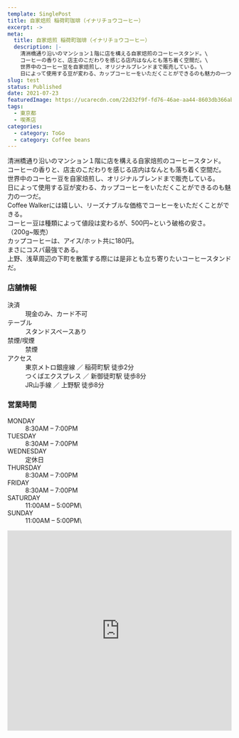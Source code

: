 ```yaml
---
template: SinglePost
title: 自家焙煎 稲荷町珈琲（イナリチョウコーヒー）
excerpt: ->
meta:
  title: 自家焙煎 稲荷町珈琲（イナリチョウコーヒー）
  description: |-
    清洲橋通り沿いのマンション１階に店を構える自家焙煎のコーヒースタンド。\
    コーヒーの香りと、店主のこだわりを感じる店内はなんとも落ち着く空間だ。\
    世界中のコーヒー豆を自家焙煎し、オリジナルブレンドまで販売している。\
    日によって使用する豆が変わる、カップコーヒーをいただくことができるのも魅力の一つだ。
slug: test
status: Published
date: 2021-07-23
featuredImage: https://ucarecdn.com/22d32f9f-fd76-46ae-aa44-8603db366ab5/
tags:
  - 東京都
  - 喫茶店
categories:
  - category: ToGo
  - category: Coffee beans
---
```

清洲橋通り沿いのマンション１階に店を構える自家焙煎のコーヒースタンド。\
コーヒーの香りと、店主のこだわりを感じる店内はなんとも落ち着く空間だ。\
世界中のコーヒー豆を自家焙煎し、オリジナルブレンドまで販売している。\
日によって使用する豆が変わる、カップコーヒーをいただくことができるのも魅力の一つだ。\
Coffee Walkerには嬉しい、リーズナブルな価格でコーヒーをいただくことができる。\
コーヒー豆は種類によって値段は変わるが、500円\~という破格の安さ。（200g\~販売）\
カップコーヒーは、アイス/ホット共に180円。\
まさにコスパ最強である。\
上野、浅草周辺の下町を散策する際には是非とも立ち寄りたいコーヒースタンドだ。



### 店舗情報

<dl id="info">
<dt>決済</dt>
<dd>現金のみ、カード不可</dd>
<dt>テーブル</dt>
<dd>スタンドスペースあり</dd>
<dt>禁煙/喫煙</dt>
<dd>禁煙</dd>
<dt>アクセス</dt>
<dd>東京メトロ銀座線 ／ 稲荷町駅 徒歩2分</dd>
<dd>つくばエクスプレス ／ 新御徒町駅 徒歩8分</dd>
<dd>JR山手線 ／ 上野駅 徒歩8分</dd>
</dl>



### 営業時間

<dl id="op_h">

<dt>MONDAY</dt>
<dd>8:30AM – 7:00PM</dd>
<dt>TUESDAY</dt>
<dd>8:30AM – 7:00PM</dd>
<dt>WEDNESDAY</dt>
<dd>定休日</dd>
<dt>THURSDAY</dt>
<dd>8:30AM – 7:00PM</dd>
<dt>FRIDAY</dt>
<dd>8:30AM – 7:00PM</dd>
<dt>SATURDAY</dt>
<dd>11:00AM – 5:00PM\
</dd>
<dt>SUNDAY</dt>
<dd>11:00AM – 5:00PM\
</dd>

</dl>



<iframe src="https://www.google.com/maps/embed?pb=!1m14!1m8!1m3!1d12958.302860801725!2d139.7828856!3d35.7120572!3m2!1i1024!2i768!4f13.1!3m3!1m2!1s0x0%3A0x536a146dbfe01d1b!2z6Ieq5a6254SZ54WOIOeou-iNt-eUuuePiOeQsg!5e0!3m2!1sja!2sjp!4v1595865209671!5m2!1sja!2sjp" width="100%" height="450" frameborder="0" style="border:0;" allowfullscreen="" aria-hidden="false" tabindex="0"></iframe>

![]()